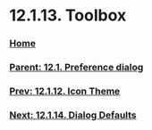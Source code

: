 # 12.1.13. Toolbox

### [Home](./00-home.md)
### [Parent: 12.1. Preference dialog](./12-01-00-preference-dialog.md)
### [Prev: 12.1.12. Icon Theme](./12-01-12-icon-theme.md)
### [Next: 12.1.14. Dialog Defaults](./12-01-14-dialog-defaults.md)
